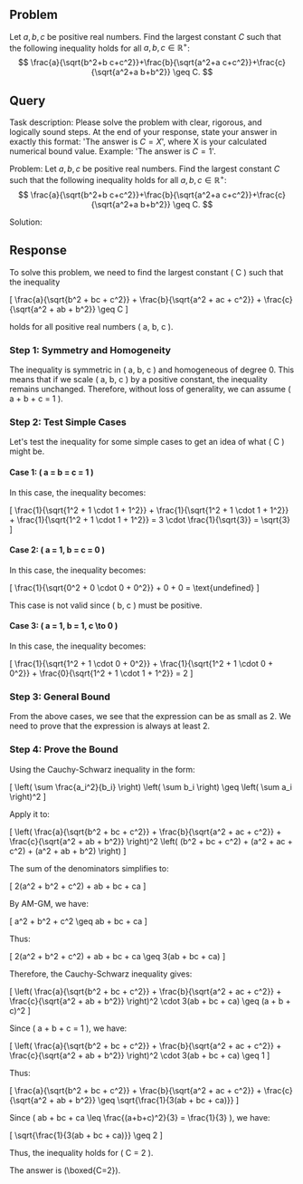## Problem

Let $a, b, c$ be positive real numbers. Find the largest constant $C$ such that the following inequality holds for all $a, b, c \in \mathbb{R}^{+}$:
$$
\frac{a}{\sqrt{b^2+b c+c^2}}+\frac{b}{\sqrt{a^2+a c+c^2}}+\frac{c}{\sqrt{a^2+a b+b^2}} \geq C.
$$

## Query

Task description: Please solve the problem with clear, rigorous, and logically sound steps. At the end of your response, state your answer in exactly this format: 'The answer is $C=X$', where X is your calculated numerical bound value. Example: 'The answer is $C=1$'.

Problem: Let $a, b, c$ be positive real numbers. Find the largest constant $C$ such that the following inequality holds for all $a, b, c \in \mathbb{R}^{+}$:
$$
\frac{a}{\sqrt{b^2+b c+c^2}}+\frac{b}{\sqrt{a^2+a c+c^2}}+\frac{c}{\sqrt{a^2+a b+b^2}} \geq C.
$$

Solution:

## Response

To solve this problem, we need to find the largest constant \( C \) such that the inequality

\[
\frac{a}{\sqrt{b^2 + bc + c^2}} + \frac{b}{\sqrt{a^2 + ac + c^2}} + \frac{c}{\sqrt{a^2 + ab + b^2}} \geq C
\]

holds for all positive real numbers \( a, b, c \).

### Step 1: Symmetry and Homogeneity

The inequality is symmetric in \( a, b, c \) and homogeneous of degree 0. This means that if we scale \( a, b, c \) by a positive constant, the inequality remains unchanged. Therefore, without loss of generality, we can assume \( a + b + c = 1 \).

### Step 2: Test Simple Cases

Let's test the inequality for some simple cases to get an idea of what \( C \) might be.

#### Case 1: \( a = b = c = 1 \)

In this case, the inequality becomes:

\[
\frac{1}{\sqrt{1^2 + 1 \cdot 1 + 1^2}} + \frac{1}{\sqrt{1^2 + 1 \cdot 1 + 1^2}} + \frac{1}{\sqrt{1^2 + 1 \cdot 1 + 1^2}} = 3 \cdot \frac{1}{\sqrt{3}} = \sqrt{3}
\]

#### Case 2: \( a = 1, b = c = 0 \)

In this case, the inequality becomes:

\[
\frac{1}{\sqrt{0^2 + 0 \cdot 0 + 0^2}} + 0 + 0 = \text{undefined}
\]

This case is not valid since \( b, c \) must be positive.

#### Case 3: \( a = 1, b = 1, c \to 0 \)

In this case, the inequality becomes:

\[
\frac{1}{\sqrt{1^2 + 1 \cdot 0 + 0^2}} + \frac{1}{\sqrt{1^2 + 1 \cdot 0 + 0^2}} + \frac{0}{\sqrt{1^2 + 1 \cdot 1 + 1^2}} = 2
\]

### Step 3: General Bound

From the above cases, we see that the expression can be as small as 2. We need to prove that the expression is always at least 2.

### Step 4: Prove the Bound

Using the Cauchy-Schwarz inequality in the form:

\[
\left( \sum \frac{a_i^2}{b_i} \right) \left( \sum b_i \right) \geq \left( \sum a_i \right)^2
\]

Apply it to:

\[
\left( \frac{a}{\sqrt{b^2 + bc + c^2}} + \frac{b}{\sqrt{a^2 + ac + c^2}} + \frac{c}{\sqrt{a^2 + ab + b^2}} \right)^2 \left( (b^2 + bc + c^2) + (a^2 + ac + c^2) + (a^2 + ab + b^2) \right)
\]

The sum of the denominators simplifies to:

\[
2(a^2 + b^2 + c^2) + ab + bc + ca
\]

By AM-GM, we have:

\[
a^2 + b^2 + c^2 \geq ab + bc + ca
\]

Thus:

\[
2(a^2 + b^2 + c^2) + ab + bc + ca \geq 3(ab + bc + ca)
\]

Therefore, the Cauchy-Schwarz inequality gives:

\[
\left( \frac{a}{\sqrt{b^2 + bc + c^2}} + \frac{b}{\sqrt{a^2 + ac + c^2}} + \frac{c}{\sqrt{a^2 + ab + b^2}} \right)^2 \cdot 3(ab + bc + ca) \geq (a + b + c)^2
\]

Since \( a + b + c = 1 \), we have:

\[
\left( \frac{a}{\sqrt{b^2 + bc + c^2}} + \frac{b}{\sqrt{a^2 + ac + c^2}} + \frac{c}{\sqrt{a^2 + ab + b^2}} \right)^2 \cdot 3(ab + bc + ca) \geq 1
\]

Thus:

\[
\frac{a}{\sqrt{b^2 + bc + c^2}} + \frac{b}{\sqrt{a^2 + ac + c^2}} + \frac{c}{\sqrt{a^2 + ab + b^2}} \geq \sqrt{\frac{1}{3(ab + bc + ca)}}
\]

Since \( ab + bc + ca \leq \frac{(a+b+c)^2}{3} = \frac{1}{3} \), we have:

\[
\sqrt{\frac{1}{3(ab + bc + ca)}} \geq 2
\]

Thus, the inequality holds for \( C = 2 \).

The answer is \(\boxed{C=2}\).